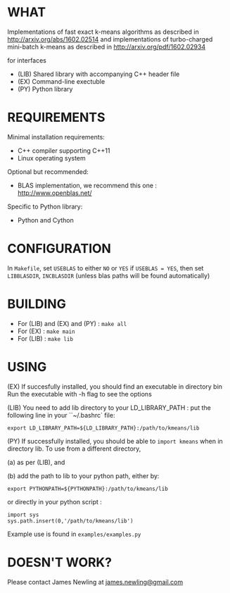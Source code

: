 WHAT
====
Implementations of fast exact k-means algorithms as described in http://arxiv.org/abs/1602.02514 and implementations of turbo-charged mini-batch k-means as described in http://arxiv.org/pdf/1602.02934

for interfaces
- (LIB) Shared library with accompanying C++ header file
- (EX) Command-line exectuble
- (PY) Python library


REQUIREMENTS
============
Minimal installation requirements:
- C++ compiler supporting C++11
- Linux operating system

Optional but recommended:
- BLAS implementation, we recommend this one : http://www.openblas.net/

Specific to Python library:
- Python and Cython


CONFIGURATION
=============
In `Makefile`, set `USEBLAS` to either `NO` or `YES`
if `USEBLAS = YES`, then set `LIBBLASDIR`, `INCBLASDIR` (unless blas paths will be found automatically)


BUILDING
========
- For (LIB) and (EX) and (PY) : `make all`
- For (EX) : `make main`
- For (LIB) : `make lib`

USING
=====
(EX) If succesfully installed, you should find an executable in directory bin
Run the executable with -h flag to see the options

(LIB) You need to add lib directory to your LD_LIBRARY_PATH : put the following line in your ``~/.bashrc` file:
```
export LD_LIBRARY_PATH=${LD_LIBRARY_PATH}:/path/to/kmeans/lib
```
(PY) If successfully installed, you should be able to `import kmeans` when in directory lib.
To use from a different directory,

(a) as per (LIB), and

(b) add the path to lib to your python path, either by:
```
export PYTHONPATH=${PYTHONPATH}:/path/to/kmeans/lib
```
or directly in your python script :
```
import sys
sys.path.insert(0,'/path/to/kmeans/lib')
```
Example use is found in `examples/examples.py`



DOESN'T WORK?
=============
Please contact James Newling at <james.newling@gmail.com>
